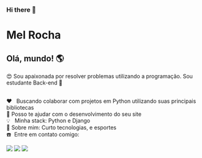 ### Hi there :rocket:

<!--
**Mel-Rocha/Mel-Rocha** is a ✨ _special_ ✨ repository because its `README.md` (this file) appears on your GitHub profile.

Here are some ideas to get you started:

- 🔭 I’m currently working on ...
- 🌱 I’m currently learning ...
- 👯 I’m looking to collaborate on ...
- 🤔 I’m looking for help with ...
- 💬 Ask me about ...
- 📫 How to reach me: ...
- 😄 Pronouns: ...
- ⚡ Fun fact: ...
- :heart_eyes: ...
-:basketball: ...
- :dart: ...
-:bulb: ...
-:heart: ...
-:boom: ...
-:phone: ...
-:earth_americas: ...
-:muscle: ...
-->

# Mel Rocha

## Olá, mundo! :earth_americas: 
 :heart_eyes: Sou apaixonada por resolver problemas utilizando a programação.
 Sou estudante Back-end :muscle:

 
 <br/> :heart: &nbsp; Buscando colaborar com projetos em Python utilizando suas principais bibliotecas
 <br/> :dart: Posso te ajudar com o desenvolvimento do seu site 
 <br/> :bulb: &nbsp; Minha stack: Python e Django
 <br/> :basketball: Sobre mim: Curto tecnologias, e esportes 
 <br/> :phone:&nbsp; Entre em contato comigo:

<div> 
 
  <a href = "mailto:rochamel73@gmail.com"><img src="https://img.shields.io/badge/-Gmail-%23333?style=for-the-badge&logo=gmail&logoColor=white" target="_blank"></a>
  <a href="[https://www.linkedin.com/in/mel-rocha-1421a21aa/](https://www.linkedin.com/in/mel-rocha-1421a21aa/)" target="_blank"><img src="https://img.shields.io/badge/-LinkedIn-%230077B5?style=for-the-badge&logo=linkedin&logoColor=white" target="_blank"></a> 
  <a href="https://instagram.com/___bttrfly_" target="_blank"><img src="https://img.shields.io/badge/-Instagram-%23E4405F?style=for-the-badge&logo=instagram&logoColor=white" target="_blank"></a>
</div>
